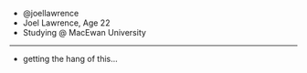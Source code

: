 - @joellawrence
- Joel Lawrence, Age 22
- Studying @ MacEwan University
----------------
- getting the hang of this...
